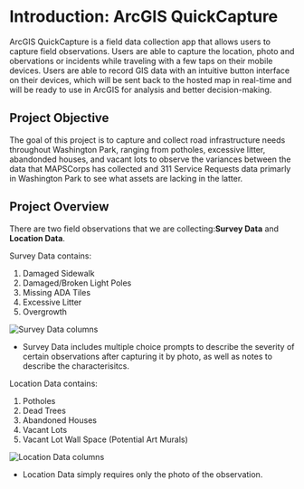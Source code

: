 # Introduction: ArcGIS QuickCapture 
ArcGIS QuickCapture is a field data collection app that allows users to capture field observations. Users are able to capture the location, photo and obervations or incidents while traveling with a few taps on their mobile devices. Users are able to record GIS data with an intuitive button interface on their devices, which will be sent back to the hosted map in real-time and will be ready to use in ArcGIS for analysis and better decision-making.

## Project Objective 
 The goal of this project is to capture and collect road infrastructure needs throughout Washington Park, ranging from potholes, excessive litter, abandonded houses, and vacant lots to observe the variances between the data that MAPSCorps has collected and 311 Service Requests data primarly in Washington Park to see what assets are lacking in the latter.

## Project Overview
There are two field observations that we are collecting:**Survey Data** and **Location Data**. 

Survey Data contains:
1. Damaged Sidewalk
2. Damaged/Broken Light Poles
3. Missing ADA Tiles
4. Excessive Litter
5. Overgrowth 

![Survey Data columns](https://lh3.googleusercontent.com/UuOapAOSnMylMQMv6184T1KOAWHiGNvJidtaO4e65hvVrWO3Wd7JDsmqXKNFENQihz9FeqoZ5wtDKfJShqSW4rKg7QJJssVot2GhkPpwYAAhmhDaZuXS7Ttoj5Ccjq5f1bwAyCoJt_PO0ACmvP-Fx7fHGHvRDyxPJx6AnJpabUHrqLQo4eXSTMhNqqHJeHWKyucwgewC9mJ07hhNvjxxTlLpCwd8BFZuIBNWi5lDNgR3tI4hJQETNWlQGj_hWhtfNNlyW3HG_FcUcw_wOj59zpEqE49rPNlkrDmL5I87udcQt9yXBkVprve7ZbxcZSExTp8huV4staL4wsSSLVEI16N1RQxVEsxmfKQcme4KqssN9sBRXlOeAI2sF17barqbSBbdJcCvSkZq_CQC9Yzsgcam4o1vfZ11Ynp-zOcPF8cXG2PUyPpNCSyngk9qQtBqVAgPDLw1PJ8733VwBrdED7OGtahuIicFdVfuAUj-WaFTqb9K25z5xbH6gwuwmld7eC2UhMKou0CkPqtOabt31plfcRhZyyPeNFgA8en-jQj426Ah-99FA_9UGren0WQLm5Ah1-H-ySKbrqSj8NDoUcE6xgfDCW0_zMibvWIZbcI4ym4ASp1qVIV_7Jvs4YoTS2rnY7yCSIS7iNyNBm2Sywux761DAedS8focPlZ3bKO6wlZnVbYXbqZ91mSimgN_oBOcAcKQiNyrsNPA3v9fKsB39V0XywrQxyGPHLOzqPyTp2LuSpj12NiQuIuYXovDpZaMZubyZbPzBYyopga5g9K6hCByOkzSXmet1nfLFazuwIW8-2HbbY8-Ki-X4Uf4MXDNZnXCXfJORhmMQlWBZY4lonifs3T510NetWELpp_wD26v_DGTeRU1YOQ6wEhr4Du6jb3rU1bNjCDG4KAdj1pDdUQ4EU-s71UkrIzAhiSXe7bE=w959-h634-no?authuser=0 "Survey Data")
- Survey Data includes multiple choice prompts to describe the severity of certain observations after capturing it by photo, as well as notes to describe the characterisitcs.

Location Data contains:
1. Potholes
2. Dead Trees
3. Abandoned Houses 
4. Vacant Lots
5. Vacant Lot Wall Space (Potential Art Murals)

![Location Data columns](https://lh3.googleusercontent.com/ty6H2w7AlnQijxL1utMGCyGTSzUIgxSDtai_vwXVifNVKyR4VKpx7Ou2z7wmSwNdvoWOjNHnyQ8HQ1QVn7-CR5EkVcoxNjKX91JwyzX_vUsPTNQTsDMMhUlmgYHCFHMkJ043LgLtCQ6rgphRe-t12T98DmX3jbKzrYiXfgHkOmEcxMFP5UZK-_4W-GYzcSYCMhQPUlKA_CJrxuktC_gzmbBcFgL1XdEtAfhhSUCrlj5Jgle8oUTuXOWz1XUTIGx4pWrLl1ddAT1a-6kTL3Ctb_H2MjBqwebs6uyuzj1oJfCJLGV4xba8Rftmm0UfQpbLaJmOK8U8iXybKATn2_pKdpEJP_FVLeoJLDHw8bQICqsmAiX86XC_FqPv_tZoD0bTDkFqvGF_2-jJhjXN4hWu7I3r-3nF5ItKa56OwFiWf-4bqW-9ktwjCgckI5XXHDaIh_BS_uRzL1Pz93-PwWKdgL02R2b8qvwwIRdJCd37GT1BY_P1BICeWr1mzjc_g4DXVBLwQKj4xXW5zLozVK62o6dA-9wqcIktg5xgz1xHBHGhDujMmd53DWZs6ccGotYCujPXv_Q-qfbHFdTMD2Rql0iGtL2sU1H6w1SuTL2CwUyy8fN2sE7TCRzrR8lyPuTSo1kUB94pnf8vYbnn_wV1_wPxKUX6n-ltz-2Z4aO4_O8t00x0ystkIwuV0_n4CISCQSl4T1SDUHs3jy6hOQ4-iW-eAb7g36PXtqUsfhfnwtvPQEw2yJahowCcj_0MCLacSdTc3mi7zsVKEYNckPSVBi6VEXyQwlKsYxMqoxwbVmhcyi52ssmHA3_XoXO_QUpuKcOtnWjq2aIxSdz5jcP86rxY0ZjVSOZVBvopbSMrKI7txPnw6fcp2voYB9jc0hZfysbWU8MKq50N4en4MAAWSCcEn9Hj58EPxXFd2f8R0Jg17fJy=w957-h582-no?authuser=0 "Location Data")
- Location Data simply requires only the photo of the observation. 

